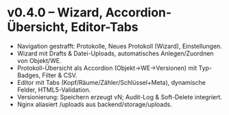 # v0.4.0 – Wizard, Accordion-Übersicht, Editor-Tabs

- Navigation gestrafft: Protokolle, Neues Protokoll (Wizard), Einstellungen.
- Wizard mit Drafts & Datei-Uploads, automatisches Anlegen/Zuordnen von Objekt/WE.
- Protokoll-Übersicht als Accordion (Objekt→WE→Versionen) mit Typ-Badges, Filter & CSV.
- Editor mit Tabs (Kopf/Räume/Zähler/Schlüssel+Meta), dynamische Felder, HTML5-Validation.
- Versionierung: Speichern erzeugt vN; Audit-Log & Soft-Delete integriert.
- Nginx aliasiert /uploads aus backend/storage/uploads.
